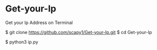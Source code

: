 # Get-your-Ip
Get your Ip Address on Terminal

$ git clone https://github.com/scapy1/Get-your-Ip.git
$ cd Get-your-Ip

$ python3 ip.py



